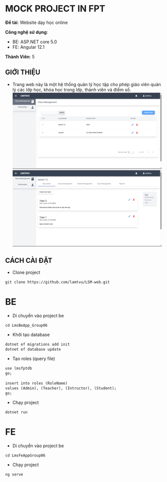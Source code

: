 # MOCK PROJECT IN FPT

**Đề tài**: Website dạy học online

**Công nghệ sử dụng**:

- BE: ASP.NET core 5.0
- FE: Angular 12.1

**Thành Viên**: 5

## GIỚI THIỆU

- Trang web này là một hệ thống quản lý học tập cho phép giáo viên quản lý các lớp học, khóa học trong lớp, thành viên và điểm số.
  ![class](./Docs/images/class.png)
  ![class detail](./Docs/images/classDetail.png)

## CÁCH CÀI ĐẶT

- Clone project

```
git clone https://github.com/lamtvu/LSM-web.git

```

# BE

- Di chuyển vào project be

```
cd LmsBeApp_Group06
```

- Khởi tạo database

```
dotnet ef migrations add init
dotnet ef database update

```

- Tạo roles (query file)

```
use lmsfptdb
go;

insert into roles (RoleName)
values (Admin), (Teacher), (Intructor), (Student);
go;

```

- Chạy project

```
dotnet run
```

# FE

- Di chuyển vào project be

```
cd LmsFeAppGroup06
```

- Chạy project

```
ng serve
```
